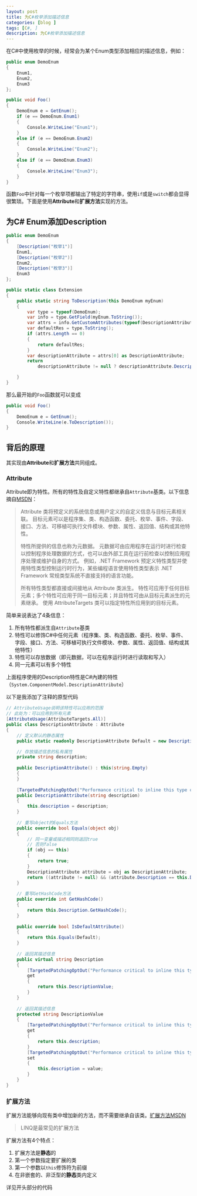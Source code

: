 ```yaml
---
layout: post
title: 为C#枚举添加描述信息
categories: [blog ]
tags: [C#, ]
description: 为C#枚举添加描述信息
---
```


在C#中使用枚举的时候，经常会为某个Enum类型添加相应的描述信息，例如：

```c#
public enum DemoEnum
{
    Enum1,
    Enum2,
    Enum3
};

public void Foo()
{
    DemoEnum e = GetEnum();
    if (e == DemoEnum.Enum1)
    {
        Console.WriteLine("Enum1");
    }
    else if (e == DemoEnum.Enum2)
    {
        Console.WriteLine("Enum2");
    }
    else if (e == DemoEnum.Enum3)
    {
        Console.WriteLine("Enum3");
    }
}
```

函数```Foo```中针对每一个枚举项都输出了特定的字符串，使用```if```或是```switch```都会显得很繁琐。下面是使用**Attribute**和**扩展方法**实现的方法。

## 为C# Enum添加Description

```c#
public enum DemoEnum
{
    [Description("枚举1")]
    Enum1,
    [Description("枚举2")]
    Enum2,
    [Description("枚举3")]
    Enum3
};

public static class Extension
{
    public static string ToDescription(this DemoEnum myEnum)
    {
        var type = typeof(DemoEnum);
        var info = type.GetField(myEnum.ToString());
        var attrs = info.GetCustomAttributes(typeof(DescriptionAttribute), true);
        var defaultRes = type.ToString();
        if (attrs.Length == 0)
        {
            return defaultRes;
        }
        var descriptionAttribute = attrs[0] as DescriptionAttribute;
        return
            descriptionAttribute != null ? descriptionAttribute.Description : defaultRes;

    } 
}
```
那么最开始的```Foo```函数就可以变成

```c#
public void Foo()
{
    DemoEnum e = GetEnum();
    Console.WriteLine(e.ToDescription());
}
```

## 背后的原理
其实现由**Attribute**和**扩展方法**共同组成。
### Attribute
Attribute即为特性。所有的特性及自定义特性都继承自```Attribute```基类。以下信息摘自[MSDN](https://msdn.microsoft.com/zh-cn/library/system.attribute(v=vs.100).aspx)：
> Attribute 类将预定义的系统信息或用户定义的自定义信息与目标元素相关联。 目标元素可以是程序集、类、构造函数、委托、枚举、事件、字段、接口、方法、可移植可执行文件模块、参数、属性、返回值、结构或其他特性。  
>   
> 特性所提供的信息也称为元数据。 元数据可由应用程序在运行时进行检查以控制程序处理数据的方式，也可以由外部工具在运行前检查以控制应用程序处理或维护自身的方式。 例如，.NET Framework 预定义特性类型并使用特性类型控制运行时行为，某些编程语言使用特性类型表示 .NET Framework 常规类型系统不直接支持的语言功能。  
>   
> 所有特性类型都直接或间接地从 Attribute 类派生。 特性可应用于任何目标元素；多个特性可应用于同一目标元素；并且特性可由从目标元素派生的元素继承。 使用 AttributeTargets 类可以指定特性所应用到的目标元素。

简单来说表达了4条信息：
1. 所有特性都派生自```Attribute```基类
1. 特性可以修饰C#中任何元素（程序集、类、构造函数、委托、枚举、事件、字段、接口、方法、可移植可执行文件模块、参数、属性、返回值、结构或其他特性）
1. 特性可以存放数据（即元数据，可以在程序运行时进行读取和写入）
1. 同一元素可以有多个特性

上面程序使用的Description特性是C#內建的特性（```System.ComponentModel.DescriptionAttribute```）

以下是我添加了注释的原型代码

```c#
// AttributeUsage说明该特性可以应用的范围
// 此处为：可以应用到所有元素
[AttributeUsage(AttributeTargets.All)]
public class DescriptionAttribute : Attribute
{
    // 定义默认的静态属性
    public static readonly DescriptionAttribute Default = new DescriptionAttribute();

    // 存放描述信息的私有属性
    private string description;
    
    public DescriptionAttribute() : this(string.Empty)
    {
    }
    
    [TargetedPatchingOptOut("Performance critical to inline this type of method across NGen image boundaries")]
    public DescriptionAttribute(string description)
    {
        this.description = description;
    }
    
    // 重写object的Equals方法
    public override bool Equals(object obj)
    {
        // 同一变量或描述相同则返回true
        // 否则false
        if (obj == this)
        {
            return true;
        }
        DescriptionAttribute attribute = obj as DescriptionAttribute;
        return ((attribute != null) && (attribute.Description == this.Description));
    }
    
    // 重写GetHashCode方法
    public override int GetHashCode()
    {
        return this.Description.GetHashCode();
    }
    
    public override bool IsDefaultAttribute()
    {
        return this.Equals(Default);
    }
    
    // 返回其描述信息
    public virtual string Description
    {
        [TargetedPatchingOptOut("Performance critical to inline this type of method across NGen image boundaries")]
        get
        {
            return this.DescriptionValue;
        }
    }
    
    // 返回其描述信息
    protected string DescriptionValue
    {
        [TargetedPatchingOptOut("Performance critical to inline this type of method across NGen image boundaries")]
        get
        {
            return this.description;
        }
        [TargetedPatchingOptOut("Performance critical to inline this type of method across NGen image boundaries")]
        set
        {
            this.description = value;
        }
    }
}
```

### 扩展方法
扩展方法能够向现有类中增加新的方法，而不需要继承自该类。[扩展方法MSDN](https://msdn.microsoft.com/library/bb383977.aspx)

> LINQ是最常见的扩展方法

扩展方法有4个特点：
1. 扩展方法是**静态**的
1. 第一个参数指定要扩展的类
1. 第一个参数以```this```修饰符为前缀
1. 在非嵌套的、非泛型的**静态**类内定义

详见开头部分的代码
